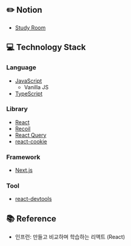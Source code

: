 ## :pencil2: Notion 
+ [Study Room](https://violet-lilac.notion.site/React-4da55446b938499a934394fbeb505f35)

## :computer: Technology Stack
### Language
  + [JavaScript](https://developer.mozilla.org/ko/docs/Web/JavaScript)
    + Vanilla JS 
  + [TypeScript](https://www.typescriptlang.org/)

### Library 
+ [React](https://reactjs.org/)
+ [Recoil](https://recoiljs.org/)
+ [React Query](https://react-query-v3.tanstack.com/)
+ [react-cookie](https://github.com/reactivestack/cookies)

### Framework
+ [Next.js](https://nextjs.org/)

### Tool
+ [react-devtools](https://www.npmjs.com/package/react-devtools)

## :books: Reference
+ 인프런: 만들고 비교하며 학습하는 리액트 (React)
